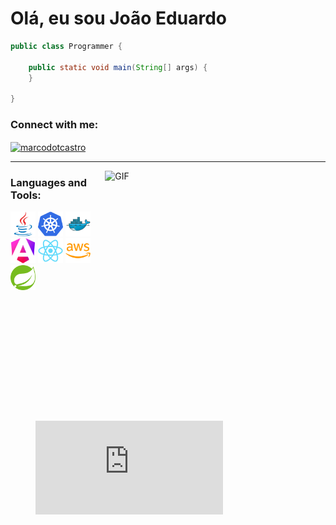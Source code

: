 # Olá, eu sou João Eduardo

```java 
public class Programmer {

	public static void main(String[] args) {
	}

}
```

<p align="left">
    <h3 align="left">Connect with me:</h3>
    <a href="https://www.linkedin.com/in/jo%C3%A3o-eduardo-ara%C3%BAjo-de-meneses-124695a1/" target="_blank"><img align="center" src="https://github.com/marcodotcastro/marcodotcastro/blob/master/linkedin.png?raw=true" alt="marcodotcastro" height="30" width="40" /></a>
 
</p>

---

 <img align="right" alt="GIF" src="https://github.com/marcodotcastro/marcodotcastro/blob/master/code.gif?raw=true" width="70%" height="400px" />

<h3 align="left">Languages and Tools:</h3>
    <p align="left">
        <a href="https://stackshare.io/java" target="_blank"><img src="https://github.com/devicons/devicon/raw/master/icons/java/java-original.svg" alt="java" width="40" height="40" /></a>
        <a href="https://stackshare.io/kubernetes" target="_blank"><img src="https://github.com/devicons/devicon/raw/master/icons/kubernetes/kubernetes-original.svg" alt="kubernetes" width="40" height="40" /></a>
	<a href="https://stackshare.io/docker" target="_blank"><img src="https://github.com/devicons/devicon/blob/master/icons/docker/docker-original.svg" alt="docker" width="40" height="40" /></a>
	<a href="https://stackshare.io/angular" target="_blank"><img src="https://github.com/devicons/devicon/blob/master/icons/angular/angular-original.svg" alt="angular" width="40" height="40" /></a>
	<a href="https://stackshare.io/react" target="_blank"><img src="https://github.com/devicons/devicon/blob/master/icons/react/react-original.svg" alt="react" width="40" height="40" /></a>
	<a href="https://stackshare.io/aws" target="_blank"><img src="https://github.com/devicons/devicon/blob/master/icons/amazonwebservices/amazonwebservices-plain-wordmark.svg" alt="aws" width="40" height="40" /></a>
	<a href="https://stackshare.io/spring" target="_blank"><img src="https://github.com/devicons/devicon/blob/master/icons/spring/spring-original.svg" alt="spring" width="40" height="40" /></a>
    </p>
<figure>
	<embed src="https://wakatime.com/share/@marcodotcastro/7cd3cbfb-1783-43d5-9708-4d309157fe7a.svg"></embed></figure>




